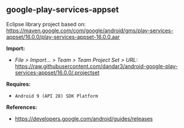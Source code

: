 ## google-play-services-appset

Eclipse library project based on:<br/>
https://maven.google.com/com/google/android/gms/play-services-appset/16.0.0/play-services-appset-16.0.0.aar

**Import:**
- _File > Import... > Team > Team Project Set > URL:_<br/>
  https://raw.githubusercontent.com/dandar3/android-google-play-services-appset/16.0.0/.projectset

**Requires:**
- `Android 9 (API 28) SDK Platform`

**References:**
- https://developers.google.com/android/guides/releases
